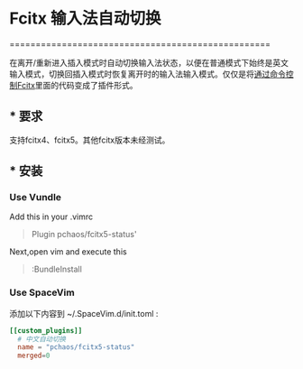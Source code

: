 # Fcitx 输入法自动切换
==================================================

在离开/重新进入插入模式时自动切换输入法状态，以便在普通模式下始终是英文输入模式，切换回插入模式时恢复离开时的输入法输入模式。仅仅是将[通过命令控制Fcitx](http://fcitx.github.com/handbook/chapter-remote.html)里面的代码变成了插件形式。

## * 要求
支持fcitx4、fcitx5。其他fcitx版本未经测试。

## * 安装

### Use Vundle
Add this in your .vimrc

>Plugin pchaos/fcitx5-status'

Next,open vim and execute this

>:BundleInstall

### Use SpaceVim
添加以下内容到 ~/.SpaceVim.d/init.toml :

```toml
[[custom_plugins]]
  # 中文自动切换
  name = "pchaos/fcitx5-status"
  merged=0
```
